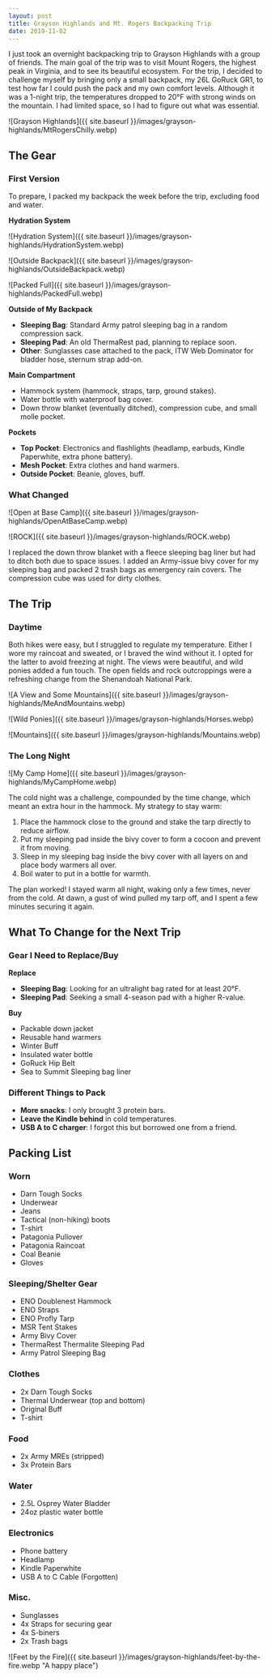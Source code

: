 ```yaml
---
layout: post
title: Grayson Highlands and Mt. Rogers Backpacking Trip
date: 2019-11-02
---
```


I just took an overnight backpacking trip to Grayson Highlands with a group of friends. The main goal of the trip was to visit Mount Rogers, the highest peak in Virginia, and to see its beautiful ecosystem. For the trip, I decided to challenge myself by bringing only a small backpack, my 26L GoRuck GR1, to test how far I could push the pack and my own comfort levels. Although it was a 1-night trip, the temperatures dropped to 20°F with strong winds on the mountain. I had limited space, so I had to figure out what was essential.

![Grayson Highlands]({{ site.baseurl }}/images/grayson-highlands/MtRogersChilly.webp)

## The Gear

### First Version

To prepare, I packed my backpack the week before the trip, excluding food and water.

**Hydration System**

![Hydration System]({{ site.baseurl }}/images/grayson-highlands/HydrationSystem.webp)

![Outside Backpack]({{ site.baseurl }}/images/grayson-highlands/OutsideBackpack.webp)

![Packed Full]({{ site.baseurl }}/images/grayson-highlands/PackedFull.webp)

**Outside of My Backpack**

- **Sleeping Bag**: Standard Army patrol sleeping bag in a random compression sack.
- **Sleeping Pad**: An old ThermaRest pad, planning to replace soon.
- **Other**: Sunglasses case attached to the pack, ITW Web Dominator for bladder hose, sternum strap add-on.

**Main Compartment**

- Hammock system (hammock, straps, tarp, ground stakes).
- Water bottle with waterproof bag cover.
- Down throw blanket (eventually ditched), compression cube, and small molle pocket.

**Pockets**

- **Top Pocket**: Electronics and flashlights (headlamp, earbuds, Kindle Paperwhite, extra phone battery).
- **Mesh Pocket**: Extra clothes and hand warmers.
- **Outside Pocket**: Beanie, gloves, buff.

### What Changed

![Open at Base Camp]({{ site.baseurl }}/images/grayson-highlands/OpenAtBaseCamp.webp)

![ROCK]({{ site.baseurl }}/images/grayson-highlands/ROCK.webp)

I replaced the down throw blanket with a fleece sleeping bag liner but had to ditch both due to space issues. I added an Army-issue bivy cover for my sleeping bag and packed 2 trash bags as emergency rain covers. The compression cube was used for dirty clothes.

## The Trip

### Daytime

Both hikes were easy, but I struggled to regulate my temperature. Either I wore my raincoat and sweated, or I braved the wind without it. I opted for the latter to avoid freezing at night. The views were beautiful, and wild ponies added a fun touch. The open fields and rock outcroppings were a refreshing change from the Shenandoah National Park.

![A View and Some Mountains]({{ site.baseurl }}/images/grayson-highlands/MeAndMountains.webp)

![Wild Ponies]({{ site.baseurl }}/images/grayson-highlands/Horses.webp)

![Mountains]({{ site.baseurl }}/images/grayson-highlands/Mountains.webp)

### The Long Night

![My Camp Home]({{ site.baseurl }}/images/grayson-highlands/MyCampHome.webp)

The cold night was a challenge, compounded by the time change, which meant an extra hour in the hammock. My strategy to stay warm:

1. Place the hammock close to the ground and stake the tarp directly to reduce airflow.
2. Put my sleeping pad inside the bivy cover to form a cocoon and prevent it from moving.
3. Sleep in my sleeping bag inside the bivy cover with all layers on and place body warmers all over.
4. Boil water to put in a bottle for warmth.

The plan worked! I stayed warm all night, waking only a few times, never from the cold. At dawn, a gust of wind pulled my tarp off, and I spent a few minutes securing it again.

## What To Change for the Next Trip

### Gear I Need to Replace/Buy

**Replace**

- **Sleeping Bag**: Looking for an ultralight bag rated for at least 20°F.
- **Sleeping Pad**: Seeking a small 4-season pad with a higher R-value.

**Buy**

- Packable down jacket
- Reusable hand warmers
- Winter Buff
- Insulated water bottle
- GoRuck Hip Belt
- Sea to Summit Sleeping bag liner

### Different Things to Pack

- **More snacks**: I only brought 3 protein bars.
- **Leave the Kindle behind** in cold temperatures.
- **USB A to C charger**: I forgot this but borrowed one from a friend.

## Packing List

### Worn

- Darn Tough Socks
- Underwear
- Jeans
- Tactical (non-hiking) boots
- T-shirt
- Patagonia Pullover
- Patagonia Raincoat
- Coal Beanie
- Gloves

### Sleeping/Shelter Gear

- ENO Doublenest Hammock
- ENO Straps
- ENO Profly Tarp
- MSR Tent Stakes
- Army Bivy Cover
- ThermaRest Thermalite Sleeping Pad
- Army Patrol Sleeping Bag

### Clothes

- 2x Darn Tough Socks
- Thermal Underwear (top and bottom)
- Original Buff
- T-shirt

### Food

- 2x Army MREs (stripped)
- 3x Protein Bars

### Water

- 2.5L Osprey Water Bladder
- 24oz plastic water bottle

### Electronics

- Phone battery
- Headlamp
- Kindle Paperwhite
- USB A to C Cable (Forgotten)

### Misc.

- Sunglasses
- 4x Straps for securing gear
- 4x S-biners
- 2x Trash bags

![Feet by the Fire]({{ site.baseurl }}/images/grayson-highlands/feet-by-the-fire.webp "A happy place")
